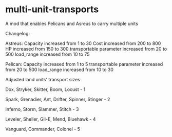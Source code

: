 # multi-unit-transports
A mod that enables Pelicans and Asreus to carry multiple units


Changelog:

Astreus:
Capacity increased from 1 to 30
Cost increased from 200 to 800
HP increased from 150 to 300
transportable parameter increased from 20 to 500
load_range increased from 10 to 75

Pelican:
Capacity increased from 1 to 5
transportable parameter increased from 20 to 500
load_range increased from 10 to 30

Adjusted land units' transport sizes


Dox, Stryker, Skitter, Boom, Locust - 1

Spark, Grenadier, Ant, Drifter, Spinner, Stinger - 2

Inferno, Storm, Slammer, Stitch - 3

Leveler, Sheller, Gil-E, Mend, Bluehawk - 4

Vanguard, Commander, Colonel - 5


